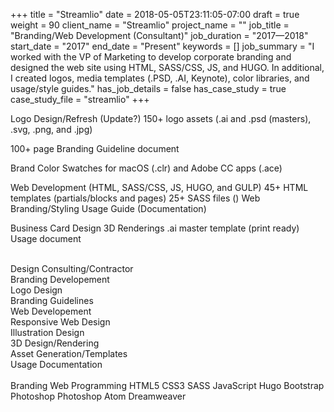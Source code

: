 +++
title = "Streamlio"
date = 2018-05-05T23:11:05-07:00
draft = true
weight = 90
client_name = "Streamlio"
project_name = ""
job_title = "Branding/Web Development (Consultant)"
job_duration = "2017—2018"
start_date = "2017"
end_date = "Present"
keywords = []
job_summary = "I worked with the VP of Marketing to develop corporate branding and designed the web site using HTML, SASS/CSS, JS, and HUGO. In additional, I created logos, media templates (.PSD, .AI, Keynote), color libraries, and usage/style guides."
has_job_details = false
has_case_study = true
case_study_file = "streamlio"
+++

Logo Design/Refresh (Update?)
150+ logo assets (.ai and .psd (masters), .svg, .png, and .jpg)

100+ page Branding Guideline document

Brand Color Swatches for macOS (.clr) and Adobe CC apps (.ace)

Web Development (HTML, SASS/CSS, JS, HUGO, and GULP)
  45+ HTML templates (partials/blocks and pages)
  25+ SASS files ()
  Web Branding/Styling Usage Guide (Documentation)

Business Card Design
  3D Renderings
  .ai master template (print ready)
  Usage document
<br />
<br />
<div class="row">
  <div class="col-sm-5 col-sm-offset-1">
    <span>Design Consulting/Contractor</span>
  </div>
  <div class="col-sm-5 col-sm-offset-0">
    <span>Branding Developement</span>
  </div>
  <div class="col-sm-5 col-sm-offset-1">
    <span>Logo Design</span>
  </div>
  <div class="col-sm-5 col-sm-offset-0">
    <span>Branding Guidelines</span>
  </div>
  <div class="col-sm-5 col-sm-offset-1">
    <span>Web Developement</span>
  </div>
  <div class="col-sm-5 col-sm-offset-0">
    <span>Responsive Web Design</span>
  </div>
  <div class="col-sm-5 col-sm-offset-1">
    <span>Illustration Design</span>
  </div>
  <div class="col-sm-5 col-sm-offset-0">
    <span>3D Design/Rendering</span>
  </div>
  <div class="col-sm-5 col-sm-offset-1">
    <span>Asset Generation/Templates</span>
  </div>
  <div class="col-sm-5 col-sm-offset-0">
    <span>Usage Documentation</span>
  </div>
</div>

<div class="row">
  <div class="col-sm-10 col-sm-offset-1">
    <br />
    <span class="label label-default">Branding</span> <span class="label label-default">Web</span> <span class="label label-default">Programming</span> <span class="label label-default">HTML5</span> <span class="label label-default">CSS3</span> <span class="label label-default">SASS</span> <span class="label label-default">JavaScript</span> <span class="label label-default">Hugo</span> <span class="label label-default">Bootstrap</span> <span class="label label-default">Photoshop</span> <span class="label label-default">Photoshop</span> <span class="label label-default">Atom</span> <span class="label label-default">Dreamweaver</span>
  </div>
</div>
